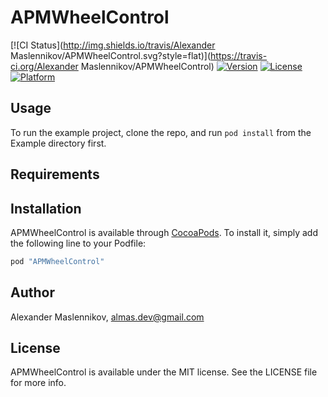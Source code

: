 # APMWheelControl

[![CI Status](http://img.shields.io/travis/Alexander Maslennikov/APMWheelControl.svg?style=flat)](https://travis-ci.org/Alexander Maslennikov/APMWheelControl)
[![Version](https://img.shields.io/cocoapods/v/APMWheelControl.svg?style=flat)](http://cocoapods.org/pods/APMWheelControl)
[![License](https://img.shields.io/cocoapods/l/APMWheelControl.svg?style=flat)](http://cocoapods.org/pods/APMWheelControl)
[![Platform](https://img.shields.io/cocoapods/p/APMWheelControl.svg?style=flat)](http://cocoapods.org/pods/APMWheelControl)

## Usage

To run the example project, clone the repo, and run `pod install` from the Example directory first.

## Requirements

## Installation

APMWheelControl is available through [CocoaPods](http://cocoapods.org). To install
it, simply add the following line to your Podfile:

```ruby
pod "APMWheelControl"
```

## Author

Alexander Maslennikov, almas.dev@gmail.com

## License

APMWheelControl is available under the MIT license. See the LICENSE file for more info.
